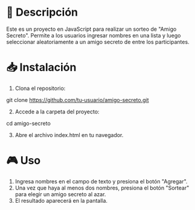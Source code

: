 # 📌 Descripción

Este es un proyecto en JavaScript para realizar un sorteo de "Amigo Secreto". Permite a los usuarios ingresar nombres en una lista y luego seleccionar aleatoriamente a un amigo secreto de entre los participantes.

# 📥 Instalación 

1. Clona el repositorio:

git clone https://github.com/tu-usuario/amigo-secreto.git

2. Accede a la carpeta del proyecto:

cd amigo-secreto

3. Abre el archivo index.html en tu navegador.

# 🎮 Uso 

1. Ingresa nombres en el campo de texto y presiona el botón "Agregar".
2. Una vez que haya al menos dos nombres, presiona el botón "Sortear" para elegir un amigo secreto al azar.
3. El resultado aparecerá en la pantalla.
